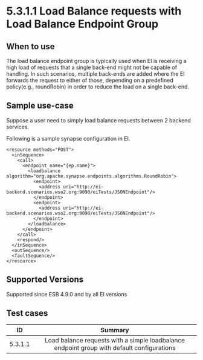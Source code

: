 # 5.3.1.1 Load Balance requests with Load Balance Endpoint Group

## When to use
   The load balance endpoint group is typically used when EI is receiving a high load of requests that a single 
   back-end might not be capable of handling. In such scenarios, multiple back-ends are added where the EI forwards the 
   request to either of those, depending on a predefined policy(e.g., roundRobin) in order to reduce the load on a 
   single back-end.
## Sample use-case
   Suppose a user need to simply load balance requests between 2 backend services.
   
   Following is a sample synapse configuration in EI.
   ```
   <resource methods="POST">
     <inSequence>
       <call>
         <endpoint name="{ep.name}">
           <loadbalance algorithm="org.apache.synapse.endpoints.algorithms.RoundRobin">
             <endpoint>
               <address uri="http://ei-backend.scenarios.wso2.org:9090/eiTests/JSONEndpoint"/>
             </endpoint>
             <endpoint>
               <address uri="http://ei-backend.scenarios.wso2.org:9090/eiTests/JSONEndpoint"/>
             </endpoint>
           </loadbalance>
         </endpoint>
       </call>
       <respond/>
     </inSequence>
     <outSequence/>
     <faultSequence/>
   </resource>
   ```
## Supported Versions
   Supported since ESB 4.9.0 and by all EI versions

## Test cases

| ID        | Summary                                                                                   |
| ----------|:-----------------------------------------------------------------------------------------:|
| 5.3.1.1   | Load balance requests with a simple loadbalance endpoint group with default configurations|
